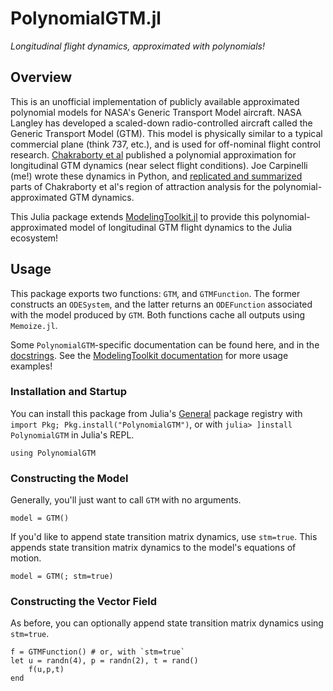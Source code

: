 # PolynomialGTM.jl
_Longitudinal flight dynamics, approximated with polynomials!_

## Overview

This is an unofficial implementation of publicly available approximated polynomial models 
for NASA's Generic Transport Model aircraft. NASA Langley has developed a scaled-down 
radio-controlled aircraft called the Generic Transport Model (GTM). This model is physically 
similar to a typical commercial plane (think 737, etc.), and is used for off-nominal 
flight control research. [Chakraborty et al](https://www.sciencedirect.com/science/article/abs/pii/S0967066110002595)
published a polynomial approximation for longitudinal GTM dynamics (near select flight conditions). Joe Carpinelli (me!)
wrote these dynamics in Python, and [replicated and summarized](https://github.com/cadojo/Replicated-ROA-Analysis)
parts of Chakraborty et al's region of attraction analysis
for the polynomial-approximated GTM dynamics. 

This Julia package extends [ModelingToolkit.jl](https://github.com/SciML/ModelingToolkit.jl) to provide this 
polynomial-approximated model of longitudinal GTM flight dynamics to the Julia ecosystem! 

## Usage

This package exports two functions: `GTM`, and `GTMFunction`. The former constructs an `ODESystem`, 
and the latter returns an `ODEFunction` associated with the model produced by `GTM`. Both functions 
cache all outputs using `Memoize.jl`. 

Some `PolynomialGTM`-specific documentation can be found here, and in the [docstrings](docstrings.md). 
See the [ModelingToolkit documentation](http://mtk.sciml.ai/stable/) for more usage examples!

### Installation and Startup

You can install this package from Julia's [General](https://juliahub.com) package registry
with `import Pkg; Pkg.install("PolynomialGTM")`, or with `julia> ]install PolynomialGTM` in
Julia's REPL. 

```@repl main
using PolynomialGTM
```

### Constructing the Model

Generally, you'll just want to call `GTM` with no arguments.

```@repl main
model = GTM()
```

If you'd like to append state transition matrix dynamics, use `stm=true`.
This appends state transition matrix dynamics to the model's equations 
of motion.

```@repl main
model = GTM(; stm=true)
```

### Constructing the Vector Field

As before, you can optionally append state transition matrix dynamics 
using `stm=true`. 

```@repl main
f = GTMFunction() # or, with `stm=true`
let u = randn(4), p = randn(2), t = rand()
    f(u,p,t)
end
```